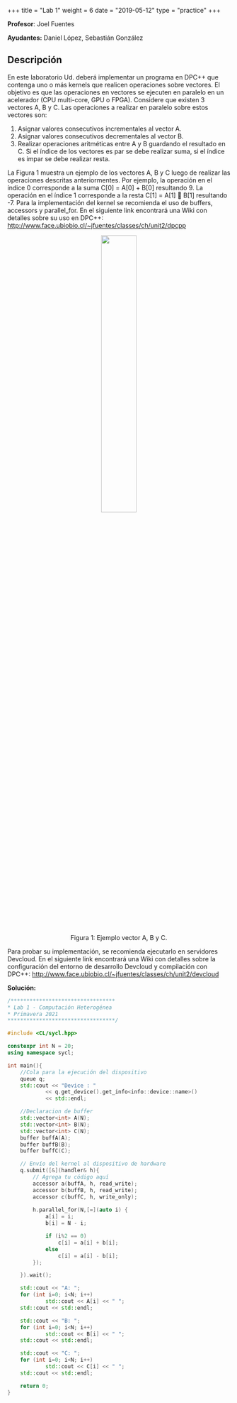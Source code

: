 +++
title = "Lab 1"
weight = 6
date = "2019-05-12"
type = "practice"
+++

**Profesor**: Joel Fuentes

**Ayudantes:** Daniel López, Sebastián González

## Descripción


En este laboratorio Ud. deberá implementar un programa en DPC++ que contenga uno o más
kernels que realicen operaciones sobre vectores. El objetivo es que las operaciones en vectores se
ejecuten en paralelo en un acelerador (CPU multi-core, GPU o FPGA).
Considere que existen 3 vectores A, B y C. Las operaciones a realizar en paralelo sobre estos
vectores son:
1. Asignar valores consecutivos incrementales al vector A.
2. Asignar valores consecutivos decrementales al vector B.
3. Realizar operaciones aritméticas entre A y B guardando el resultado en C. Si el índice de los
vectores es par se debe realizar suma, si el índice es impar se debe realizar resta.

  


La Figura 1 muestra un ejemplo de los vectores A, B y C luego de realizar las operaciones
descritas anteriormentes. Por ejemplo, la operación en el índice 0 corresponde a la suma C[0] =
A[0] + B[0] resultando 9. La operación en el índice 1 corresponde a la resta C[1] = A[1] 􀀀 B[1]
resultando -7.
Para la implementación del kernel se recomienda el uso de buffers, accessors y parallel_for. En
el siguiente link encontrará una Wiki con detalles sobre su uso en DPC++: http://www.face.ubiobio.cl/~jfuentes/classes/ch/unit2/dpcpp

<p align="center">
  <img src="../../images/vectors.png" style="height:40%;width:40%">
</p>

<center>Figura 1: Ejemplo vector A, B y C.</center>

 
Para probar su implementación, se recomienda ejecutarlo en servidores Devcloud. En el siguiente
link encontrará una Wiki con detalles sobre la configuración del entorno de desarrollo Devcloud y
compilación con DPC++: http://www.face.ubiobio.cl/~jfuentes/classes/ch/unit2/devcloud

**Solución:**

```cpp
/*********************************
* Lab 1 - Computación Heterogénea 
* Primavera 2021
**********************************/

#include <CL/sycl.hpp>

constexpr int N = 20;
using namespace sycl;

int main(){
    //Cola para la ejecución del dispositivo
    queue q;
    std::cout << "Device : "
            << q.get_device().get_info<info::device::name>()
            << std::endl;

    //Declaracion de buffer
    std::vector<int> A(N);
    std::vector<int> B(N);
    std::vector<int> C(N);	
    buffer buffA(A);
    buffer buffB(B);
    buffer buffC(C);

    // Envío del kernel al dispositivo de hardware
    q.submit([&](handler& h){
        // Agrega tu código aquí
        accessor a(buffA, h, read_write);
        accessor b(buffB, h, read_write);
        accessor c(buffC, h, write_only);
        
        h.parallel_for(N,[=](auto i) {
            a[i] = i;
            b[i] = N - i;

            if (i%2 == 0)
                c[i] = a[i] + b[i];
            else    
                c[i] = a[i] - b[i];
        });

    }).wait();

    std::cout << "A: ";
    for (int i=0; i<N; i++) 
		    std::cout << A[i] << " ";
    std::cout << std::endl;

    std::cout << "B: ";
    for (int i=0; i<N; i++) 
		    std::cout << B[i] << " ";
    std::cout << std::endl;

    std::cout << "C: ";
    for (int i=0; i<N; i++) 
		    std::cout << C[i] << " ";
    std::cout << std::endl;

	return 0;
}
```